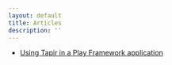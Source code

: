 ```yaml
---
layout: default
title: Articles
description: ''
---
```


- [Using Tapir in a Play Framework application](./tapir_play.markdown)
